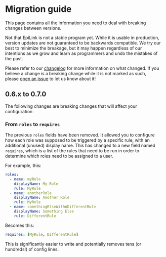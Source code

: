 # Migration guide

This page contains all the information you need to deal with breaking changes between versions.

Not that EpiLink is not a stable program yet. While it is usable in production, version updates are not guaranteed to be backwards compatible. We try our best to minimize the breakage, but it may happen regardless of our intentions as we grow and learn as programmers and undo the mistakes of the past.

Please refer to our [changelog](https://github.com/EpiLink/EpiLink/blob/dev/CHANGELOG.md) for more information on what changed. If you believe a change is a breaking change while it is not marked as such, please [open an issue](https://github.com/EpiLink/EpiLink/issues) to let us know about it!

## 0.6.x to 0.7.0

The following changes are breaking changes that will affect your configuration:

### From `roles` to `requires`

The previous `roles` fields have been removed. It allowed you to configure how each role was supposed to be triggered by a specific rule, with an additional (unused) display name. This has changed to a new field named `requires`, which is a list of the rules that need to be run in order to determine which roles need to be assigned to a user.

For example, this:

```yaml
roles:
  - name: myRole
    displayName: My Role
    rule: MyRule
  - name: anotherRole
    displayName: Another Role
    rule: MyRule
  - name: somethingElseWithADifferentRule
    displayName: Something Else
    rule: DifferentRule
```

Becomes this:

```yaml
requires: [MyRule, DifferentRule]
```

This is significantly easier to write and potentially removes tens (or hundreds!) of config lines.
